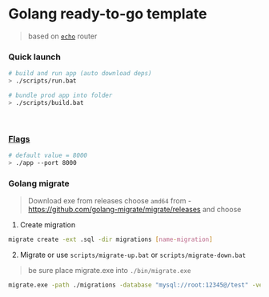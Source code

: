# Golang ready-to-go template 

> based on [`echo`](https://echo.labstack.com/guide/) router


### Quick launch

```sh
# build and run app (auto download deps)
> ./scripts/run.bat

# bundle prod app into folder 
> ./scripts/build.bat
```
<br />

### [Flags](https://pkg.go.dev/flag)

```sh
# default value = 8000
> ./app --port 8000 
```


### Golang migrate  

> Download exe from releases choose `amd64` from - https://github.com/golang-migrate/migrate/releases and choose

1. Create migration 

```sh
migrate create -ext .sql -dir migrations [name-migration]
```

2. Migrate or use `scripts/migrate-up.bat` or `scripts/migrate-down.bat`

> be sure place migrate.exe into `./bin/migrate.exe`

```sh
migrate.exe -path ./migrations -database "mysql://root:12345@/test" -verbose up
```

<br />